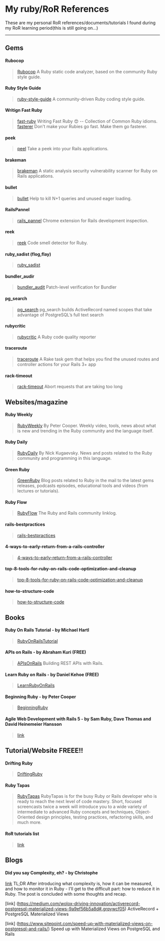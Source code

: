 # My ruby/RoR References
These are my personal RoR references/documents/tutorials I found during my RoR learning period(this is still going on...)

-------------------------------------------------------------------------------------------
## Gems

#### Rubocop
> [Rubocop](https://github.com/bbatsov/rubocop) A Ruby static code analyzer, based on the community Ruby style guide.

#### Ruby Style Guide
> [ruby-style-guide](https://github.com/bbatsov/ruby-style-guide) A community-driven Ruby coding style guide.

#### Writign Fast Ruby
> [fast-ruby](https://github.com/JuanitoFatas/fast-ruby) Writing Fast Ruby :heart_eyes: -- Collection of Common Ruby idioms.
> [fasterer](https://github.com/DamirSvrtan/fasterer) Don't make your Rubies go fast. Make them go fasterer.

#### peek
> [peel](https://github.com/peek/peek) Take a peek into your Rails applications.

#### brakeman
> [brakeman](https://github.com/presidentbeef/brakeman) A static analysis security vulnerability scanner for Ruby on Rails applications.

#### bullet
> [bullet](https://github.com/flyerhzm/bullet) Help to kill N+1 queries and unused eager loading.

#### RailsPannel
> [rails_pannel](https://github.com/dejan/rails_panel) Chrome extension for Rails development inspection.

#### reek
> [reek](https://github.com/troessner/reek) Code smell detector for Ruby.

#### ruby_sadist (flog,flay)
> [ruby_sadist](http://ruby.sadi.st/Ruby_Sadist.html)

#### bundler_audir
> [bundler_audit](https://github.com/rubysec/bundler-audit) Patch-level verification for Bundler

#### pg_search
> [pg_search](https://github.com/Casecommons/pg_search) pg_search builds ActiveRecord named scopes that take advantage of PostgreSQL’s full text search

#### rubycritic
> [rubycritic](https://github.com/whitesmith/rubycritic) A Ruby code quality reporter

#### traceroute
> [traceroute](https://github.com/amatsuda/traceroute) A Rake task gem that helps you find the unused routes and controller actions for your Rails 3+ app

#### rack-timeout
> [rack-timeout](https://github.com/heroku/rack-timeout) Abort requests that are taking too long

## Websites/magazine

#### Ruby Weekly
> [RubyWeekly](http://rubyweekly.com/) By Peter Cooper. Weekly video, tools, news about what is new and trending in the Ruby community and the language itself.

#### Ruby Daily
> [RubyDaily](http://rubydaily.org/) By Nick Kugaevsky. News and posts related to the Ruby community and programming in this language.

#### Green Ruby
> [GreenRuby](http://greenruby.org/) Blog posts related to Ruby in the mail to the latest gems releases, podcasts episodes, educational tools and videos (from lectures or tutorials).

#### Ruby Flow
> [RubyFlow](http://www.rubyflow.com/) The Ruby and Rails community linklog.

#### rails-bestpractices
> [rails-bestpractices](http://rails-bestpractices.com/) 

#### 4-ways-to-early-return-from-a-rails-controller
> [4-ways-to-early-return-from-a-rails-controller](http://blog.arkency.com/2014/07/4-ways-to-early-return-from-a-rails-controller/)

#### top-8-tools-for-ruby-on-rails-code-optimization-and-cleanup
> [top-8-tools-for-ruby-on-rails-code-optimization-and-cleanup](https://infinum.co/the-capsized-eight/top-8-tools-for-ruby-on-rails-code-optimization-and-cleanup)

#### how-to-structure-code
> [how-to-structure-code](http://engineering.vinted.com/2017/02/13/how-to-structure-code/)

## Books

#### Ruby On Rails Tutorial - by Michael Hartl
> [RubyOnRailsTutorial](https://www.railstutorial.org/)

#### APIs on Rails - by Abraham Kuri (FREE)
> [APIsOnRails](http://apionrails.icalialabs.com/book) Building REST APIs with Rails. 

#### Learn Ruby on Rails - by Daniel Kehoe (FREE)
> [LearnRubyOnRails](http://learn-rails.com/learn-ruby-on-rails.html)

#### Beginning Ruby - by Peter Cooper
> [BeginningRuby](http://www.apress.com/us/book/9781484212790)

#### Agile Web Development with Rails 5 - by Sam Ruby, Dave Thomas and David Heinemeier Hansson
> [link](https://pragprog.com/book/rails5/agile-web-development-with-rails-5)

## Tutorial/Website  FREEE!!

#### Drifting Ruby
> [DriftingRuby](https://www.driftingruby.com) 

#### Ruby Tapas
> [RubyTapas](https://www.rubytapas.com/) RubyTapas is for the busy Ruby or Rails developer who is ready to reach the next level of code mastery. Short, focused screencasts twice a week will introduce you to a wide variety of intermediate to advanced Ruby concepts and techniques, Object-Oriented design principles, testing practices, refactoring skills, and much more.

#### RoR tutorials list
> [link](http://www.cybrhome.com/topic/ruby-on-rails-tutorials?utm_source=facebook&utm_campaign=AL-CM-FBGroupPost&utm_medium=social) 

## Blogs

#### Did you say Complexity, eh? - by Christophe
[link](http://blog.8thcolor.com/en/2013/06/did-you-say-complexity-eh/) TL;DR After introducing what complexity is, how it can be measured, and how to monitor it in Ruby - I'll get to the difficult part: how to reduce it in Ruby. The post is concluded with some thoughts and recap. 

[link] (https://medium.com/wolox-driving-innovation/activerecord-postgresql-materialized-views-9a9ef56b5a8d#.grqywcf05) ActiveRecord + PostgreSQL Materialized Views

[link] (https://www.sitepoint.com/speed-up-with-materialized-views-on-postgresql-and-rails/) Speed up with Materialized Views on PostgreSQL and Rails
